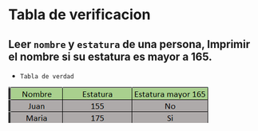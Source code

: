 # Tabla de verificacion

## Leer `nombre` y `estatura` de una persona, Imprimir el nombre si su estatura es mayor a 165.

- `Tabla de verdad`

![Ejercicio 2](../img/ejer2.png "Tabla de verificacion")